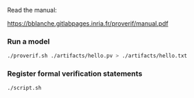 Read the manual:

https://bblanche.gitlabpages.inria.fr/proverif/manual.pdf

### Run a model

```sh
./proverif.sh ./artifacts/hello.pv > ./artifacts/hello.txt
```

### Register formal verification statements

```sh
./script.sh
```